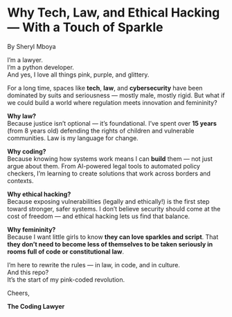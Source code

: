 # Why Tech, Law, and Ethical Hacking — With a Touch of Sparkle 
By Sheryl Mboya

I’m a lawyer.  
I’m a python developer.  
And yes, I love all things pink, purple, and glittery.  

For a long time, spaces like **tech**, **law**, and **cybersecurity** have been dominated by suits and seriousness — mostly male, mostly rigid. But what if we could build a world where regulation meets innovation and femininity?

**Why law?**  
Because justice isn’t optional — it’s foundational. I’ve spent over **15 years** (from 8 years old) defending the rights of children and vulnerable communities. Law is my language for change.

**Why coding?**  
Because knowing how systems work means I can **build** them — not just argue about them. From AI-powered legal tools to automated policy checkers, I’m learning to create solutions that work across borders and contexts.

**Why ethical hacking?**  
Because exposing vulnerabilities (legally and ethically!) is the first step toward stronger, safer systems. I don’t believe security should come at the cost of freedom — and ethical hacking lets us find that balance.

**Why femininity?**  
Because I want little girls to know **they can love sparkles and script**. That **they don’t need to become less of themselves to be taken seriously in rooms full of code or constitutional law**.

I’m here to rewrite the rules — in law, in code, and in culture.  
And this repo?  
It’s the start of my pink-coded revolution.

Cheers,

**The Coding Lawyer**

